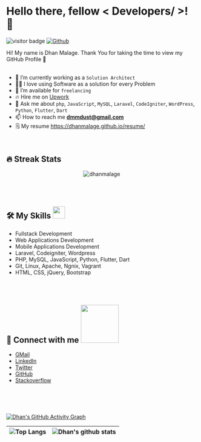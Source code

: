 <h1> Hello there, fellow < Developers/ >! 👋 </h1>
<p align='center'>
</p>

![visitor badge](https://visitor-badge.glitch.me/badge?page_id=dhanmalage.dhanmalage&left_text=Profile%20views)
[![Github](https://img.shields.io/github/followers/dmmdust?label=Follow&style=social)](https://github.com/dhanmalage)

<div size='20px'> Hi! My name is Dhan Malage. Thank You for taking the time to view my GitHub Profile 🤗
</div>
<br />

- 🌱 I’m currently working as a `Solution Architect`
- 🧑‍💻 I love using Software as a solution for every Problem
- 🤝 I’m available for `freelancing`
- 🔥 Hire me on <a href="https://www.upwork.com/freelancers/~01d794db5bd4dfe6af" target="blank">Upwork</a>
- 💬 Ask me about `php`, `JavaScript`, `MySQL`, `Laravel`, `CodeIgniter`, `WordPress`, `Python`, `Flutter`, `Dart`
- 📫 How to reach me **dmmdust@gmail.com**
- 🗒 My resume <a href="https://dhanmalage.github.io/resume/" target="blank">https://dhanmalage.github.io/resume/</a>

<br>

## 🔥 Streak Stats
<p align="center"><img src="https://github-readme-streak-stats.herokuapp.com/?user=dhanmalage&theme=algolia" alt="dhanmalage" /></p>

<br>
<br>

## 🛠️ My Skills <img src = "https://media2.giphy.com/media/QssGEmpkyEOhBCb7e1/giphy.gif?cid=ecf05e47a0n3gi1bfqntqmob8g9aid1oyj2wr3ds3mg700bl&rid=giphy.gif" width = 32px>

- Fullstack Development
- Web Applications Development
- Mobile Applications Development
- Laravel, Codeigniter, Wordpress
- PHP, MySQL, JavaScript, Python, Flutter, Dart
- Git, Linux, Apache, Ngnix, Vagrant
- HTML, CSS, jQuery, Bootstrap

<br>
<br>

## 🤝 Connect with me <img src='https://raw.githubusercontent.com/ShahriarShafin/ShahriarShafin/main/Assets/handshake.gif' width="100px">

- <a href="mailto:dhanmalage@gmail.com">GMail</a>
- <a href="https://www.linkedin.com/in/dhanmalage/">LinkedIn</a>
- <a href="https://twitter.com/dmmdust">Twitter</a>
- <a href="https://github.com/dhanmalage">GitHub</a>
- <a href="https://stackoverflow.com/users/4322960/dhan">Stackoverflow</a>
  
<br>
<br>
<br>
  
[![Dhan's GitHub Activity Graph](https://activity-graph.herokuapp.com/graph?username=dhanmalage&theme=algolia)](https://git.io/praveenscience)


| ![Top Langs](https://github-readme-stats.vercel.app/api/top-langs/?username=dhanmalage&theme=algolia) | ![Dhan's github stats](https://github-readme-stats.vercel.app/api?username=dhanmalage&show_icons=true&theme=algolia) |
| --- | --- |

<!---
dhanmalage/dhanmalage is a ✨ special ✨ repository because its `README.md` (this file) appears on your GitHub profile.
You can click the Preview link to take a look at your changes.
--->
